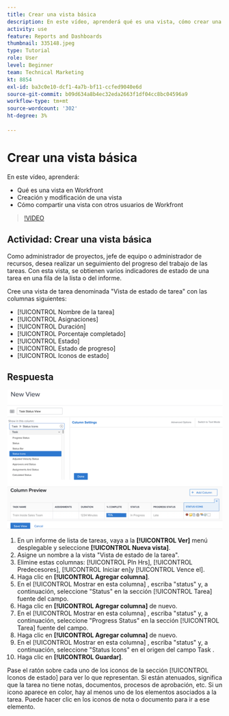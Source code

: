 ```yaml
---
title: Crear una vista básica
description: En este vídeo, aprenderá qué es una vista, cómo crear una vista y cómo compartir una vista con otros usuarios en [!DNL  Workfront].
activity: use
feature: Reports and Dashboards
thumbnail: 335148.jpeg
type: Tutorial
role: User
level: Beginner
team: Technical Marketing
kt: 8854
exl-id: ba3c0e10-dcf1-4a7b-bf11-ccfed9040e6d
source-git-commit: b09d634a8b4ec32eda2663f1df04cc8bc04596a9
workflow-type: tm+mt
source-wordcount: '302'
ht-degree: 3%

---
```


# Crear una vista básica

En este vídeo, aprenderá:

* Qué es una vista en Workfront
* Creación y modificación de una vista
* Cómo compartir una vista con otros usuarios de Workfront

>[!VIDEO](https://video.tv.adobe.com/v/335148/?quality=12)

## Actividad: Crear una vista básica

Como administrador de proyectos, jefe de equipo o administrador de recursos, desea realizar un seguimiento del progreso del trabajo de las tareas. Con esta vista, se obtienen varios indicadores de estado de una tarea en una fila de la lista o del informe.

Cree una vista de tarea denominada &quot;Vista de estado de tarea&quot; con las columnas siguientes:

* [!UICONTROL Nombre de la tarea]
* [!UICONTROL Asignaciones]
* [!UICONTROL Duración]
* [!UICONTROL Porcentaje completado]
* [!UICONTROL Estado]
* [!UICONTROL Estado de progreso]
* [!UICONTROL Iconos de estado]

## Respuesta

![Imagen de la pantalla para crear una nueva vista](assets/view-exercise.png)

1. En un informe de lista de tareas, vaya a la **[!UICONTROL Ver]** menú desplegable y seleccione **[!UICONTROL Nueva vista]**.
1. Asigne un nombre a la vista &quot;Vista de estado de la tarea&quot;.
1. Elimine estas columnas: [!UICONTROL Pln Hrs], [!UICONTROL Predecesores], [!UICONTROL Iniciar en]y [!UICONTROL Vence el].
1. Haga clic en **[!UICONTROL Agregar columna]**.
1. En el [!UICONTROL Mostrar en esta columna] , escriba &quot;status&quot; y, a continuación, seleccione &quot;Status&quot; en la sección [!UICONTROL Tarea] fuente del campo.
1. Haga clic en **[!UICONTROL Agregar columna]** de nuevo.
1. En el [!UICONTROL Mostrar en esta columna] , escriba &quot;status&quot; y, a continuación, seleccione &quot;Progress Status&quot; en la sección [!UICONTROL Tarea] fuente del campo.
1. Haga clic en **[!UICONTROL Agregar columna]** de nuevo.
1. En el [!UICONTROL Mostrar en esta columna] , escriba &quot;status&quot; y, a continuación, seleccione &quot;Status Icons&quot; en el origen del campo Task .
1. Haga clic en **[!UICONTROL Guardar]**.

Pase el ratón sobre cada uno de los iconos de la sección [!UICONTROL Iconos de estado] para ver lo que representan. Si están atenuados, significa que la tarea no tiene notas, documentos, procesos de aprobación, etc. Si un icono aparece en color, hay al menos uno de los elementos asociados a la tarea. Puede hacer clic en los iconos de nota o documento para ir a ese elemento.
